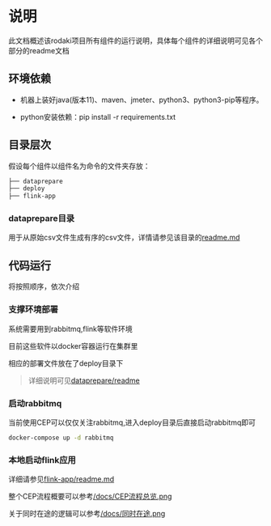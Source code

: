 # 说明
此文档概述该rodaki项目所有组件的运行说明，具体每个组件的详细说明可见各个部分的readme文档

## 环境依赖
+ 机器上装好java(版本11)、maven、jmeter、python3、python3-pip等程序。

+ python安装依赖：pip install -r requirements.txt

## 目录层次
假设每个组件以组件名为命令的文件夹存放：
``` bash
├── dataprepare
├── deploy
├── flink-app
```
### dataprepare目录
用于从原始csv文件生成有序的csv文件，详情请参见该目录的[readme.md](/dataprepare/README.md)

## 代码运行
将按照顺序，依次介绍
### 支撑环境部署
系统需要用到rabbitmq,flink等软件环境

目前这些软件以docker容器运行在集群里

相应的部署文件放在了deploy目录下

> 详细说明可见[dataprepare/readme](/deploy/readme.md)

### 启动rabbitmq
当前使用CEP可以仅仅关注rabbitmq,进入deploy目录后直接启动rabbitmq即可
```bash
docker-compose up -d rabbitmq
```

### 本地启动flink应用
详细请参见[flink-app/readme.md](flink-app/readme.md)

整个CEP流程概要可以参考[/docs/CEP流程总览.png](doc/../docs/CEP流程总览.png)

关于同时在途的逻辑可以参考[/docs/同时在途.png](/docs/同时在途.png)
